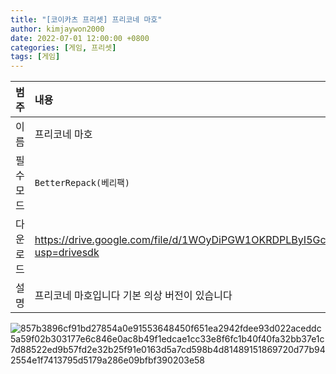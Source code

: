 ```yaml
---
title: "[코이카츠 프리셋] 프리코네 마호"
author: kimjaywon2000
date: 2022-07-01 12:00:00 +0800
categories: [게임, 프리셋]
tags: [게임]
---
```


| 범주             | 내용            |
|:----------------|:---------------|
| 이름             | 프리코네 마호 |
| 필수 모드         | `BetterRepack(베리팩)`       |
| 다운로드          | https://drive.google.com/file/d/1WOyDiPGW1OKRDPLByI5GcgjlwNSi1qyo/view?usp=drivesdk |
| 설명             | 프리코네 마호입니다 기본 의상 버전이 있습니다   |

![857b3896cf91bd27854a0e91553648450f651ea2942fdee93d022aceddc5a59f02b303177e6c846e0ac8b49f1edcae1cc33e8f6fc1b40f40fa32bb37e1c7d88522ed9b57fd2e32b25f91e0163d5a7cd598b4d81489151869720d77b942554e1f7413795d5179a286e09bfbf390203e58](https://user-images.githubusercontent.com/76558033/176879606-c1c68034-b33d-4966-965c-d8e25d1acfc4.png)


